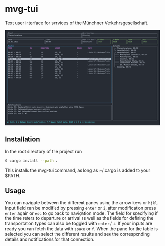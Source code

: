# mvg-tui

Text user interface for services of the Münchner Verkehrsgesellschaft.

![TUI Example](./assets/example_tui.png)

## Installation

In the root directory of the project run:

```bash
$ cargo install --path .
```

This installs the mvg-tui command, as long as ~/.cargo is added to your $PATH.

## Usage

You can navigate between the different panes using the arrow keys or `hjkl`.
Input field can be modified by pressing `enter` or `i`, after modification press
`enter` again or `esc` to go back to navigation mode. The field for specifying 
if the time refers to departure or arrival as well as the fields for defining 
the transportation types can also be toggled with `enter` / `i`.
If your inputs are ready you can fetch the data with `space` or `f`.
When the pane for the table is selected you can select the different results 
and see the corresponding details and notifications for that connection.
